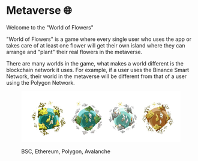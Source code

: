 # Metaverse 🌐

Welcome to the "World of Flowers"

"World of Flowers" is a game where every single user who uses the app or takes care of at least one flower will get their own island where they can arrange and "plant" their real flowers in the metaverse.&#x20;

There are many worlds in the game, what makes a world different is the blockchain network it uses. For example, if a user uses the Binance Smart Network, their world in the metaverse will be different from that of a user using the Polygon Network.

<figure><img src="../../.gitbook/assets/image (3).png" alt=""><figcaption><p>BSC, Ethereum, Polygon, Avalanche</p></figcaption></figure>
